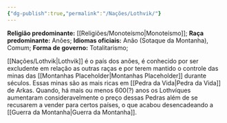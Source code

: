 ```yaml
---
{"dg-publish":true,"permalink":"/Nações/Lothvik/"}
---
```


 __Religião predominante:__ [[Religiões/Monoteísmo\|Monoteísmo]];
 __Raça predominante:__ Anões;
 __Idiomas oficiais:__ Anão (Sotaque da Montanha), Comum; 
 __Forma de governo:__ Totalitarismo;

[[Nações/Lothvik\|Lothvik]] é o país dos anões, é conhecido por ser excludente em relação as outras raças e por terem mantido o controle das minas das [[Montanhas Placeholder\|Montanhas Placeholder]] durante séculos. Essas minas são as mais ricas em [[Pedra da Vida\|Pedra da Vida]] de Arkas. Quando, há mais ou menos 600(?) anos os Lothvíques aumentaram consideravelmente o preço dessas Pedras além de se recusarem a vender para certos países, o que acabou desencadeando a [[Guerra da Montanha\|Guerra da Montanha]]. 
